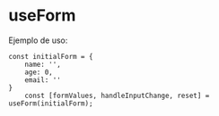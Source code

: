 # useForm

Ejemplo de uso:

```
const initialForm = {
	name: '',
	age: 0,
	email: ''
}
	const [formValues, handleInputChange, reset] = useForm(initialForm);

```

